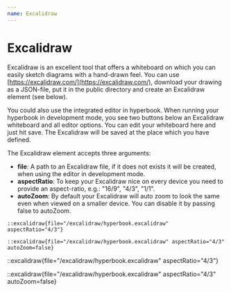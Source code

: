 ```yaml
---
name: Excalidraw
---
```


# Excalidraw

Excalidraw is an excellent tool that offers a whiteboard on which you can easily
sketch diagrams with a hand-drawn feel. You can use
[https://excalidraw.com/](https://excalidraw.com/), download your drawing as a
JSON-file, put it in the public directory and create an Excalidraw element (see
below).

You could also use the integrated editor in hyperbook. When running your
hyperbook in development mode, you see two buttons below an Excalidraw
whiteboard and all editor options. You can edit your whiteboard here and just
hit save. The Excalidraw will be saved at the place which you have defined.

The Excalidraw element accepts three arguments:

- **file**: A path to an Excalidraw file, if it does not exists it will be created, when using the editor in development mode.
- **aspectRatio**: To keep your Excalidraw nice on every device you need to provide an aspect-ratio, e.g.: "16/9", "4/3", "1/1".
- **autoZoom**: By default your Excalidraw will auto zoom to look the same even when viewed on a smaller device. You can disable it by passing false to autoZoom.

```
::excalidraw{file="/excalidraw/hyperbook.excalidraw" aspectRatio="4/3"}

::excalidraw{file="/excalidraw/hyperbook.excalidraw" aspectRatio="4/3" autoZoom=false}
```

::excalidraw{file="/excalidraw/hyperbook.excalidraw" aspectRatio="4/3"}

::excalidraw{file="/excalidraw/hyperbook.excalidraw" aspectRatio="4/3" autoZoom=false}
